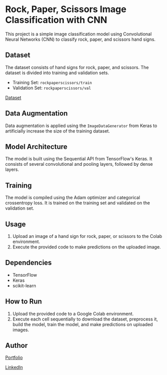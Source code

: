 # Rock, Paper, Scissors Image Classification with CNN

This project is a simple image classification model using Convolutional Neural Networks (CNN) to classify rock, paper, and scissors hand signs.

## Dataset

The dataset consists of hand signs for rock, paper, and scissors. The dataset is divided into training and validation sets.

- Training Set: `rockpaperscissors/train`
- Validation Set: `rockpaperscissors/val`

[Dataset](https://github.com/dicodingacademy/assets/releases/tag/model-rockpaperscissors)

## Data Augmentation

Data augmentation is applied using the `ImageDataGenerator` from Keras to artificially increase the size of the training dataset.

## Model Architecture

The model is built using the Sequential API from TensorFlow's Keras. It consists of several convolutional and pooling layers, followed by dense layers.

## Training

The model is compiled using the Adam optimizer and categorical crossentropy loss. It is trained on the training set and validated on the validation set.

## Usage

1. Upload an image of a hand sign for rock, paper, or scissors to the Colab environment.
2. Execute the provided code to make predictions on the uploaded image.

## Dependencies

- TensorFlow
- Keras
- scikit-learn

## How to Run

1. Upload the provided code to a Google Colab environment.
2. Execute each cell sequentially to download the dataset, preprocess it, build the model, train the model, and make predictions on uploaded images.

## Author

[Portfolio](https://aburijal26.wixsite.com/portfolio)

[LinkedIn](https://www.linkedin.com/in/muhammad-abu-rijal-kusnaedi)

